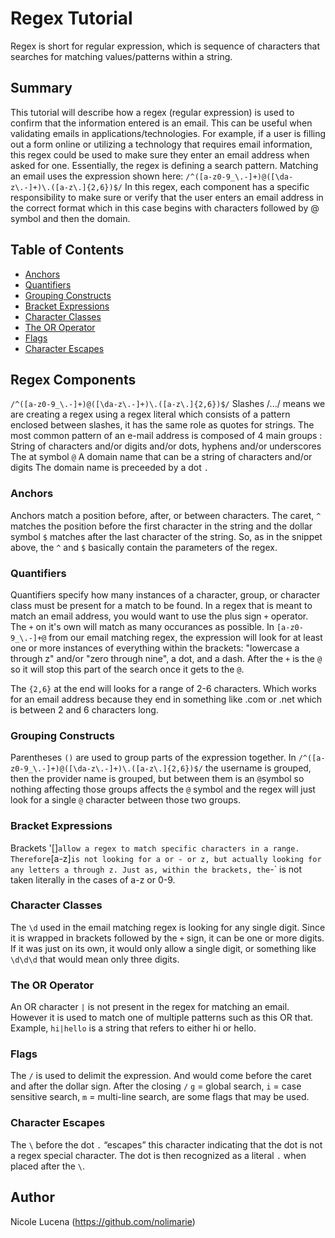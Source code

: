 # Regex Tutorial

Regex is short for regular expression, which is sequence of characters that searches for matching values/patterns within a string.

## Summary

This tutorial will describe how a regex (regular expression) is used to confirm that the information entered is an email. This can be useful when validating emails in applications/technologies. For example, if a user is filling out a form online or utilizing a technology that requires email information, this regex could be used to make sure they enter an email address when asked for one. Essentially, the regex is defining a search pattern.
Matching an email uses the expression shown here:
`/^([a-z0-9_\.-]+)@([\da-z\.-]+)\.([a-z\.]{2,6})$/`
In this regex, each component has a specific responsibility to make sure or verify that the user enters an email address in the correct format which in this case begins with characters followed by @ symbol and then the domain.

## Table of Contents

- [Anchors](#anchors)
- [Quantifiers](#quantifiers)
- [Grouping Constructs](#grouping-constructs)
- [Bracket Expressions](#bracket-expressions)
- [Character Classes](#character-classes)
- [The OR Operator](#the-or-operator)
- [Flags](#flags)
- [Character Escapes](#character-escapes)

## Regex Components

`/^([a-z0-9_\.-]+)@([\da-z\.-]+)\.([a-z\.]{2,6})$/`
Slashes /.../ means we are creating a regex using a regex literal which consists of a pattern enclosed between slashes, it has the same role as quotes for strings.
The most common pattern of an e-mail address is composed of 4 main groups :
String of characters and/or digits and/or dots, hyphens and/or underscores
The at symbol `@`
A domain name that can be a string of characters and/or digits
The domain name is preceeded by a dot `.`


### Anchors

Anchors match a position before, after, or between characters. The caret, `^` matches the position before the first character in the string and the dollar symbol `$` matches after the last character of the string. So, as in the snippet above, the `^` and `$` basically contain the parameters of the regex.


### Quantifiers

Quantifiers specify how many instances of a character, group, or character class must be present for a match to be found. In a regex that is meant to match an email address, you would want to use the plus sign `+` operator. The `+` on it's own will match as many occurances as possible. In `[a-z0-9_\.-]+@` from our email matching regex, the expression will look for at least one or more instances of everything within the brackets: "lowercase a through z" and/or "zero through nine", a dot, and a dash. After the `+` is the `@` so it will stop this part of the search once it gets to the `@`.

The `{2,6}` at the end will looks for a range of 2-6 characters. Which works for an email address because they end in something like .com or .net which is between 2 and 6 characters long.


### Grouping Constructs

Parentheses `()` are used to group parts of the expression together. In `/^([a-z0-9_\.-]+)@([\da-z\.-]+)\.([a-z\.]{2,6})$/` the username is grouped, then the provider name is grouped, but between them is an `@`symbol so nothing affecting those groups affects the `@` symbol and the regex will just look for a single `@` character between those two groups.


### Bracket Expressions

Brackets '[]` allow a regex to match specific characters in a range. Therefore `[a-z]` is not looking for a or - or z, but actually looking for any letters a through z. Just as, within the brackets, the `-` is not taken literally in the cases of a-z or 0-9. 


### Character Classes

The `\d` used in the email matching regex is looking for any single digit. Since it is wrapped in brackets followed by the `+` sign, it can be one or more digits. If it was just on its own, it would only allow a single digit, or something like `\d\d\d` that would mean only three digits.


### The OR Operator

An OR character `|` is not present in the regex for matching an email. However it is used to match one of multiple patterns such as this OR that. Example, `hi|hello` is a string that refers to  either hi or hello.

### Flags

The `/` is used to delimit the expression. And would come before the caret and after the dollar sign. After the closing `/` `g` = global search, `i` = case sensitive search, `m` = multi-line search, are some flags that may be used.


### Character Escapes

The `\` before the dot `.` “escapes” this character indicating that the dot is not a regex special character. The dot is then recognized as a literal `.` when placed after the `\`.


## Author

Nicole Lucena
(https://github.com/nolimarie)

